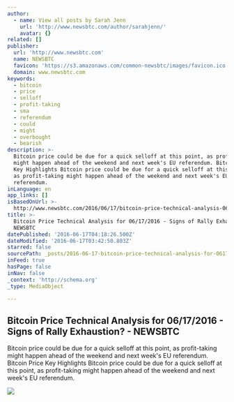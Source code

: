 ```yaml
---
author:
  - name: View all posts by Sarah Jenn
    url: 'http://www.newsbtc.com/author/sarahjenn/'
    avatar: {}
related: []
publisher:
  url: 'http://www.newsbtc.com'
  name: NEWSBTC
  favicon: 'https://s3.amazonaws.com/common-newsbtc/images/favicon.ico'
  domain: www.newsbtc.com
keywords:
  - bitcoin
  - price
  - selloff
  - profit-taking
  - sma
  - referendum
  - could
  - might
  - overbought
  - bearish
description: >-
  Bitcoin price could be due for a quick selloff at this point, as profit-taking
  might happen ahead of the weekend and next week's EU referendum. Bitcoin Price
  Key Highlights Bitcoin price could be due for a quick selloff at this point,
  as profit-taking might happen ahead of the weekend and next week's EU
  referendum.
inLanguage: en
app_links: []
isBasedOnUrl: >-
  http://www.newsbtc.com/2016/06/17/bitcoin-price-technical-analysis-06172016-signs-rally-exhaustion/
title: >-
  Bitcoin Price Technical Analysis for 06/17/2016 - Signs of Rally Exhaustion? -
  NEWSBTC
datePublished: '2016-06-17T04:18:26.500Z'
dateModified: '2016-06-17T03:42:50.803Z'
starred: false
sourcePath: _posts/2016-06-17-bitcoin-price-technical-analysis-for-06172016-signs-of-r.md
inFeed: true
hasPage: false
inNav: false
_context: 'http://schema.org'
_type: MediaObject

---
```

<article style=""><h1>Bitcoin Price Technical Analysis for 06/17/2016 - Signs of Rally Exhaustion? - NEWSBTC</h1><p>Bitcoin price could be due for a quick selloff at this point, as profit-taking might happen ahead of the weekend and next week's EU referendum. Bitcoin Price Key Highlights Bitcoin price could be due for a quick selloff at this point, as profit-taking might happen ahead of the weekend and next week's EU referendum.</p><img src="http://s3.amazonaws.com/main-newsbtc-images/2016/06/17041145/160617_bitcoin.png" /></article>